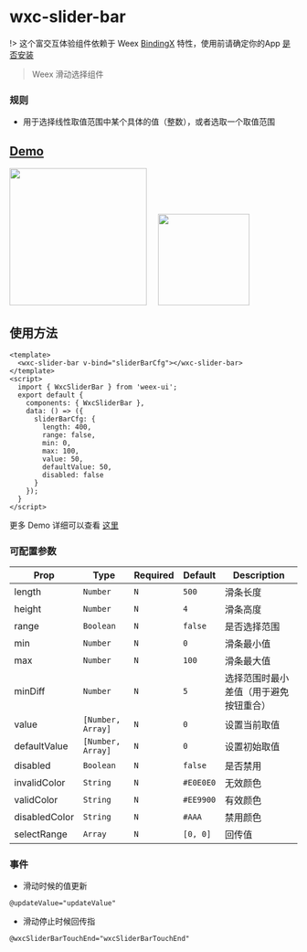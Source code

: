 # wxc-slider-bar 

!> 这个富交互体验组件依赖于 Weex [BindingX](https://alibaba.github.io/bindingx/) 特性，使用前请确定你的App [是否安装](https://github.com/alibaba/bindingx#installation)

> Weex 滑动选择组件

### 规则
- 用于选择线性取值范围中某个具体的值（整数），或者选取一个取值范围


## [Demo](https://h5.m.taobao.com/trip/wx-detection-demo/slider-bar/index.html?_wx_tpl=https%3A%2F%2Fh5.m.taobao.com%2Ftrip%2Fwx-detection-demo%2Fslider-bar%2Findex.weex.js)
<img src="https://gw.alipayobjects.com/zos/rmsportal/KAGxLOahnabmMTggilTC.gif" width="240px"/>&nbsp;&nbsp;&nbsp;&nbsp;
<img src="https://img.alicdn.com/tfs/TB1kauscAyWBuNjy0FpXXassXXa-200-200.png" width="160px"/>

## 使用方法

```vue
<template>
  <wxc-slider-bar v-bind="sliderBarCfg"></wxc-slider-bar>
</template>
<script>
  import { WxcSliderBar } from 'weex-ui';
  export default {
  	components: { WxcSliderBar },
  	data: () => ({
      sliderBarCfg: {
        length: 400,
        range: false,
        min: 0,
        max: 100,
        value: 50,
        defaultValue: 50,
        disabled: false
      }
  	});
  }
</script>
```
更多 Demo 详细可以查看 [这里](https://github.com/alibaba/weex-ui/blob/master/example/slider-bar/index.vue)

### 可配置参数

| Prop | Type | Required | Default | Description |
|-------------|------------|--------|-----|-----|
| length       | `Number` |`N`| `500`    | 滑条长度 |
| height       | `Number` |`N`| `4`      | 滑条高度 |
| range        | `Boolean` |`N`| `false`  | 是否选择范围 |
| min          | `Number` |`N`| `0`      | 滑条最小值 |
| max          | `Number` |`N`| `100`    | 滑条最大值 |
| minDiff      | `Number` |`N`| `5`      | 选择范围时最小差值（用于避免按钮重合） |
| value        | `[Number, Array]` |`N`| `0` | 设置当前取值|
| defaultValue | `[Number, Array]` |`N`| `0` | 设置初始取值|
| disabled     | `Boolean` |`N`| `false`  | 是否禁用 |
| invalidColor | `String` |`N`| `#E0E0E0`| 无效颜色 |
| validColor   | `String` |`N`| `#EE9900`| 有效颜色 |
| disabledColor| `String` |`N`| `#AAA`   | 禁用颜色 |
| selectRange  | `Array` |`N`| `[0, 0]`   | 回传值 |


### 事件

- 滑动时候的值更新

```
@updateValue="updateValue"
```

- 滑动停止时候回传指

```
@wxcSliderBarTouchEnd="wxcSliderBarTouchEnd"
```
